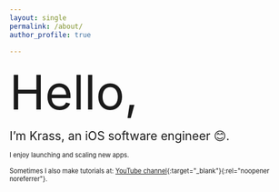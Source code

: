 ```yaml
---
layout: single
permalink: /about/
author_profile: true

---
```


<span style="font-size:6em;">Hello,</span>

<span style="font-size:1.5em;">I’m Krass, an iOS software engineer 😊.</span> 



<span style="font-size:0.8em;"> I enjoy launching and scaling new apps.
    <br> 
    <br>
  Sometimes I also make tutorials at: [YouTube channel](https://www.youtube.com/channel/UCSMxuZP6KUb_i9F-K1LAtrw){:target="_blank"}{:rel="noopener noreferrer"}.
</span> 
